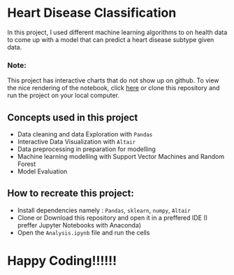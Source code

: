 # Heart Disease Classification
In this project, I used different machine learning algorithms to on health data to come up with a model that can predict a heart disease subtype given data.
### Note: 
This project has interactive charts that do not show up on github. To view the nice rendering of the notebook, click [here](https://nbviewer.org/github/Blaise143/Heart-Disease-Classification/blob/main/Analysis.ipynb) or clone this repository and run the project on your local computer.
## Concepts used in this project
- Data cleaning and data Exploration with `Pandas`
- Interactive Data Visualization with `Altair`
- Data preprocessing in preparation for modelling
- Machine learning modelling with Support Vector Machines and Random Forest
- Model Evaluation
 
## How to recreate this project:
- Install dependencies namely : `Pandas`, `sklearn`, `numpy`, `Altair`
- Clone or Download this repository and open it in a preffered IDE (I preffer Jupyter Notebooks with Anaconda)
- Open the `Analysis.ipynb` file and run the cells 
 
# Happy Coding!!!!!!
